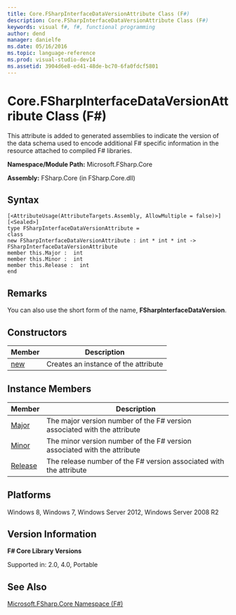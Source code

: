 ```yaml
---
title: Core.FSharpInterfaceDataVersionAttribute Class (F#)
description: Core.FSharpInterfaceDataVersionAttribute Class (F#)
keywords: visual f#, f#, functional programming
author: dend
manager: danielfe
ms.date: 05/16/2016
ms.topic: language-reference
ms.prod: visual-studio-dev14
ms.assetid: 3904d6e8-ed41-48de-bc70-6fa0fdcf5801 
---
```


# Core.FSharpInterfaceDataVersionAttribute Class (F#)

This attribute is added to generated assemblies to indicate the version of the data schema used to encode additional F# specific information in the resource attached to compiled F# libraries.

**Namespace/Module Path:** Microsoft.FSharp.Core

**Assembly:** FSharp.Core (in FSharp.Core.dll)


## Syntax

```
[<AttributeUsage(AttributeTargets.Assembly, AllowMultiple = false)>]
[<Sealed>]
type FSharpInterfaceDataVersionAttribute =
class
new FSharpInterfaceDataVersionAttribute : int * int * int -> FSharpInterfaceDataVersionAttribute
member this.Major :  int
member this.Minor :  int
member this.Release :  int
end
```

## Remarks
You can also use the short form of the name, **FSharpInterfaceDataVersion**.


## Constructors


|Member|Description|
|------|-----------|
|[new](https://msdn.microsoft.com/library/2ea3742d-ef71-4db0-a8cc-ba682f582703)|Creates an instance of the attribute|

## Instance Members


|Member|Description|
|------|-----------|
|[Major](https://msdn.microsoft.com/library/e4412901-f87a-4374-a841-ecb8a9b18276)|The major version number of the F# version associated with the attribute|
|[Minor](https://msdn.microsoft.com/library/bd90b482-658f-400f-a920-71069ac37cca)|The minor version number of the F# version associated with the attribute|
|[Release](https://msdn.microsoft.com/library/0444826b-5338-482b-a04c-c72c0c5ac0fc)|The release number of the F# version associated with the attribute|

## Platforms
Windows 8, Windows 7, Windows Server 2012, Windows Server 2008 R2


## Version Information
**F# Core Library Versions**

Supported in: 2.0, 4.0, Portable




## See Also
[Microsoft.FSharp.Core Namespace &#40;F&#35;&#41;](Microsoft.FSharp.Core-Namespace-%5BFSharp%5D.md)

